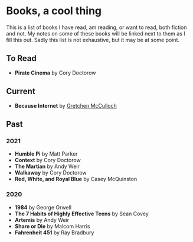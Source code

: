 # Books, a cool thing
This is a list of books I have read, am reading, or want to read, both fiction and not. My notes on some of these books will be linked next to them as I fill this out. Sadly this list is not exhaustive, but it may be at some point.
## To Read
* **Pirate Cinema** by Cory Doctorow

## Current
* **Because Internet** by [Gretchen McCulloch](https://gretchenmcculloch.com/)

## Past
### 2021
* **Humble Pi** by Matt Parker
* **Context** by Cory Doctorow
* **The Martian** by Andy Weir
* **Walkaway** by Cory Doctorow
* **Red, White, and Royal Blue** by Casey McQuinston


### 2020
* **1984** by George Orwell
* **The 7 Habits of Highly Effective Teens** by Sean Covey
* **Artemis** by Andy Weir
* **Share or Die** by Malcom Harris
* **Fahrenheit 451** by Ray Bradbury